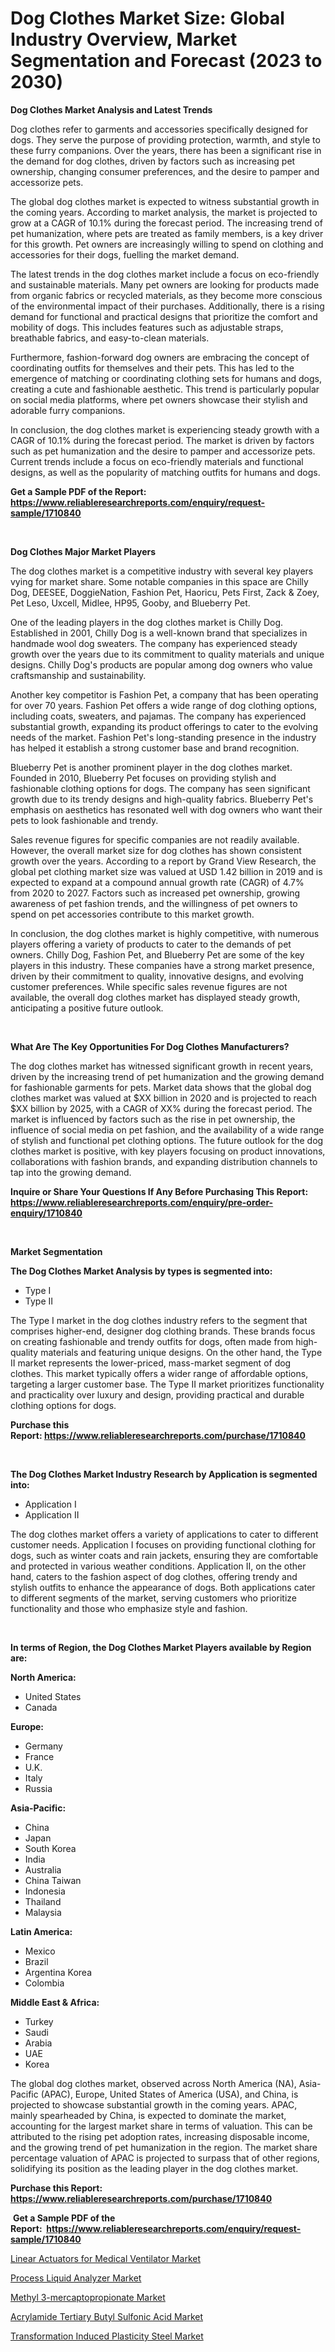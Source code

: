 <p><h1>Dog Clothes Market Size: Global Industry Overview, Market Segmentation and Forecast (2023 to 2030)</h1></p><p><strong>Dog Clothes Market Analysis and Latest Trends</strong></p>
<p><p>Dog clothes refer to garments and accessories specifically designed for dogs. They serve the purpose of providing protection, warmth, and style to these furry companions. Over the years, there has been a significant rise in the demand for dog clothes, driven by factors such as increasing pet ownership, changing consumer preferences, and the desire to pamper and accessorize pets.</p><p>The global dog clothes market is expected to witness substantial growth in the coming years. According to market analysis, the market is projected to grow at a CAGR of 10.1% during the forecast period. The increasing trend of pet humanization, where pets are treated as family members, is a key driver for this growth. Pet owners are increasingly willing to spend on clothing and accessories for their dogs, fuelling the market demand.</p><p>The latest trends in the dog clothes market include a focus on eco-friendly and sustainable materials. Many pet owners are looking for products made from organic fabrics or recycled materials, as they become more conscious of the environmental impact of their purchases. Additionally, there is a rising demand for functional and practical designs that prioritize the comfort and mobility of dogs. This includes features such as adjustable straps, breathable fabrics, and easy-to-clean materials.</p><p>Furthermore, fashion-forward dog owners are embracing the concept of coordinating outfits for themselves and their pets. This has led to the emergence of matching or coordinating clothing sets for humans and dogs, creating a cute and fashionable aesthetic. This trend is particularly popular on social media platforms, where pet owners showcase their stylish and adorable furry companions.</p><p>In conclusion, the dog clothes market is experiencing steady growth with a CAGR of 10.1% during the forecast period. The market is driven by factors such as pet humanization and the desire to pamper and accessorize pets. Current trends include a focus on eco-friendly materials and functional designs, as well as the popularity of matching outfits for humans and dogs.</p></p>
<p><strong>Get a Sample PDF of the Report:&nbsp; <a href="https://www.reliableresearchreports.com/enquiry/request-sample/1710840">https://www.reliableresearchreports.com/enquiry/request-sample/1710840</a></strong></p>
<p>&nbsp;</p>
<p><strong>Dog Clothes Major Market Players</strong></p>
<p><p>The dog clothes market is a competitive industry with several key players vying for market share. Some notable companies in this space are Chilly Dog, DEESEE, DoggieNation, Fashion Pet, Haoricu, Pets First, Zack & Zoey, Pet Leso, Uxcell, Midlee, HP95, Gooby, and Blueberry Pet.</p><p>One of the leading players in the dog clothes market is Chilly Dog. Established in 2001, Chilly Dog is a well-known brand that specializes in handmade wool dog sweaters. The company has experienced steady growth over the years due to its commitment to quality materials and unique designs. Chilly Dog's products are popular among dog owners who value craftsmanship and sustainability.</p><p>Another key competitor is Fashion Pet, a company that has been operating for over 70 years. Fashion Pet offers a wide range of dog clothing options, including coats, sweaters, and pajamas. The company has experienced substantial growth, expanding its product offerings to cater to the evolving needs of the market. Fashion Pet's long-standing presence in the industry has helped it establish a strong customer base and brand recognition.</p><p>Blueberry Pet is another prominent player in the dog clothes market. Founded in 2010, Blueberry Pet focuses on providing stylish and fashionable clothing options for dogs. The company has seen significant growth due to its trendy designs and high-quality fabrics. Blueberry Pet's emphasis on aesthetics has resonated well with dog owners who want their pets to look fashionable and trendy.</p><p>Sales revenue figures for specific companies are not readily available. However, the overall market size for dog clothes has shown consistent growth over the years. According to a report by Grand View Research, the global pet clothing market size was valued at USD 1.42 billion in 2019 and is expected to expand at a compound annual growth rate (CAGR) of 4.7% from 2020 to 2027. Factors such as increased pet ownership, growing awareness of pet fashion trends, and the willingness of pet owners to spend on pet accessories contribute to this market growth.</p><p>In conclusion, the dog clothes market is highly competitive, with numerous players offering a variety of products to cater to the demands of pet owners. Chilly Dog, Fashion Pet, and Blueberry Pet are some of the key players in this industry. These companies have a strong market presence, driven by their commitment to quality, innovative designs, and evolving customer preferences. While specific sales revenue figures are not available, the overall dog clothes market has displayed steady growth, anticipating a positive future outlook.</p></p>
<p>&nbsp;</p>
<p><strong>What Are The Key Opportunities For Dog Clothes Manufacturers?</strong></p>
<p><p>The dog clothes market has witnessed significant growth in recent years, driven by the increasing trend of pet humanization and the growing demand for fashionable garments for pets. Market data shows that the global dog clothes market was valued at $XX billion in 2020 and is projected to reach $XX billion by 2025, with a CAGR of XX% during the forecast period. The market is influenced by factors such as the rise in pet ownership, the influence of social media on pet fashion, and the availability of a wide range of stylish and functional pet clothing options. The future outlook for the dog clothes market is positive, with key players focusing on product innovations, collaborations with fashion brands, and expanding distribution channels to tap into the growing demand.</p></p>
<p><strong>Inquire or Share Your Questions If Any Before Purchasing This Report: <a href="https://www.reliableresearchreports.com/enquiry/pre-order-enquiry/1710840">https://www.reliableresearchreports.com/enquiry/pre-order-enquiry/1710840</a></strong></p>
<p>&nbsp;</p>
<p><strong>Market Segmentation</strong></p>
<p><strong>The Dog Clothes Market Analysis by types is segmented into:</strong></p>
<p><ul><li>Type I</li><li>Type II</li></ul></p>
<p><p>The Type I market in the dog clothes industry refers to the segment that comprises higher-end, designer dog clothing brands. These brands focus on creating fashionable and trendy outfits for dogs, often made from high-quality materials and featuring unique designs. On the other hand, the Type II market represents the lower-priced, mass-market segment of dog clothes. This market typically offers a wider range of affordable options, targeting a larger customer base. The Type II market prioritizes functionality and practicality over luxury and design, providing practical and durable clothing options for dogs.</p></p>
<p><strong>Purchase this Report:&nbsp;<a href="https://www.reliableresearchreports.com/purchase/1710840">https://www.reliableresearchreports.com/purchase/1710840</a></strong></p>
<p>&nbsp;</p>
<p><strong>The Dog Clothes Market Industry Research by Application is segmented into:</strong></p>
<p><ul><li>Application I</li><li>Application II</li></ul></p>
<p><p>The dog clothes market offers a variety of applications to cater to different customer needs. Application I focuses on providing functional clothing for dogs, such as winter coats and rain jackets, ensuring they are comfortable and protected in various weather conditions. Application II, on the other hand, caters to the fashion aspect of dog clothes, offering trendy and stylish outfits to enhance the appearance of dogs. Both applications cater to different segments of the market, serving customers who prioritize functionality and those who emphasize style and fashion.</p></p>
<p>&nbsp;</p>
<p><strong>In terms of Region, the Dog Clothes Market Players available by Region are:</strong></p>
<p>
    <p> <strong> North America: </strong>
        <ul>
            <li>United States</li>
            <li>Canada</li>
        </ul>
        </p> 
    <p> <strong> Europe: </strong>
        <ul>
            <li>Germany</li>
            <li>France</li>
            <li>U.K.</li>
            <li>Italy</li>
            <li>Russia</li>
        </ul>
        </p> 
    <p> <strong> Asia-Pacific: </strong>
        <ul>
            <li>China</li>
            <li>Japan</li>
            <li>South Korea</li>
            <li>India</li>
            <li>Australia</li>
            <li>China Taiwan</li>
            <li>Indonesia</li>
            <li>Thailand</li>
            <li>Malaysia</li>
        </ul>
        </p> 
    <p> <strong> Latin America: </strong>
        <ul>
            <li>Mexico</li>
            <li>Brazil</li>
            <li>Argentina Korea</li>
            <li>Colombia</li>
        </ul>
        </p> 
    <p> <strong> Middle East & Africa: </strong>
        <ul>
            <li>Turkey</li>
            <li>Saudi</li>
            <li>Arabia</li>
            <li>UAE</li>
            <li>Korea</li>
        </ul>
    </p>
    </p>
<p><p>The global dog clothes market, observed across North America (NA), Asia-Pacific (APAC), Europe, United States of America (USA), and China, is projected to showcase substantial growth in the coming years. APAC, mainly spearheaded by China, is expected to dominate the market, accounting for the largest market share in terms of valuation. This can be attributed to the rising pet adoption rates, increasing disposable income, and the growing trend of pet humanization in the region. The market share percentage valuation of APAC is projected to surpass that of other regions, solidifying its position as the leading player in the dog clothes market.</p></p>
<p><strong>Purchase this Report: <a href="https://www.reliableresearchreports.com/purchase/1710840">https://www.reliableresearchreports.com/purchase/1710840</a></strong></p>
<p>&nbsp;<strong>Get a Sample PDF of the Report:&nbsp;&nbsp;<a href="https://www.reliableresearchreports.com/enquiry/request-sample/1710840">https://www.reliableresearchreports.com/enquiry/request-sample/1710840</a></strong></p>
<p><strong></strong></p>
<p><p><a href="https://medium.com/@cleogerhold/linear-actuators-for-medical-ventilator-market-trends-forecast-and-competitive-analysis-to-2030-65a865116e3d">Linear Actuators for Medical Ventilator Market</a></p><p><a href="https://medium.com/@torreyjones2023/process-liquid-analyzer-market-furnishes-information-on-market-share-market-trends-and-market-7d734bc60616">Process Liquid Analyzer Market</a></p><p><a href="https://github.com/rahu1502/Market-Research-Report-List-1/blob/main/methyl-3-mercaptopropionate-market.md">Methyl 3-mercaptopropionate Market</a></p><p><a href="https://www.linkedin.com/pulse/acrylamide-tertiary-butyl-sulfonic-acid-market-challenges-3alic/">Acrylamide Tertiary Butyl Sulfonic Acid Market</a></p><p><a href="https://www.linkedin.com/pulse/transformation-induced-plasticity-steel-market-research-report-wm5jc/">Transformation Induced Plasticity Steel Market</a></p></p>